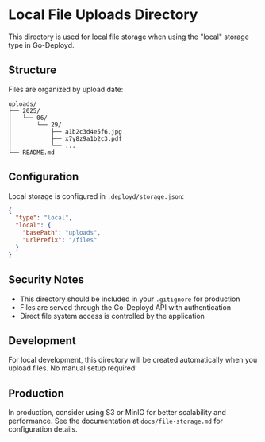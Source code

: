 # Local File Uploads Directory

This directory is used for local file storage when using the "local" storage type in Go-Deployd.

## Structure

Files are organized by upload date:
```
uploads/
├── 2025/
│   └── 06/
│       └── 29/
│           ├── a1b2c3d4e5f6.jpg
│           ├── x7y8z9a1b2c3.pdf
│           └── ...
└── README.md
```

## Configuration

Local storage is configured in `.deployd/storage.json`:

```json
{
  "type": "local",
  "local": {
    "basePath": "uploads",
    "urlPrefix": "/files"
  }
}
```

## Security Notes

- This directory should be included in your `.gitignore` for production
- Files are served through the Go-Deployd API with authentication
- Direct file system access is controlled by the application

## Development

For local development, this directory will be created automatically when you upload files. No manual setup required!

## Production

In production, consider using S3 or MinIO for better scalability and performance. See the documentation at `docs/file-storage.md` for configuration details.